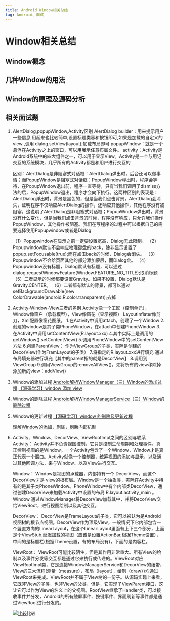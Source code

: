 ```yaml
---
title: Android Window相关总结
tag: Android、面试
---
```


# Window相关总结

## Window概念

## 几种Window的用法

## Window的原理及源码分析

## 相关面试题

1. AlertDialog,popupWindow,Activity区别
    AlertDialog builder：用来提示用户一些信息,用起来也比较简单,设置标题类容和按钮即可,如果是加载的自定义的view ,调用 dialog.setView(layout);加载布局即可
    popupWindow：就是一个悬浮在Activity之上的窗口，可以用展示任意布局文件。
    activity：Activity是Android系统中的四大组件之一，可以用于显示View。Activity是一个与用记交互的系统模块，几乎所有的Activity都是和用户进行交互的

    区别：AlertDialog是非阻塞式对话框：AlertDialog弹出时，后台还可以做事情；而PopupWindow是阻塞式对话框：PopupWindow弹出时，程序会等待，在PopupWindow退出前，程序一直等待，只有当我们调用了dismiss方法的后，PopupWindow退出，程序才会向下执行。这两种区别的表现是：AlertDialog弹出时，背景是黑色的，但是当我们点击背景，AlertDialog会消失，证明程序不仅响应AlertDialog的操作，还响应其他操作，其他程序没有被阻塞，这说明了AlertDialog是非阻塞式对话框；PopupWindow弹出时，背景没有什么变化，但是当我们点击背景的时候，程序没有响应，只允许我们操作PopupWindow，其他操作被阻塞。我们在写程序的过程中可以根据自己的需要选择使用Popupwindow或者是Dialog

    （1）Popupwindow在显示之前一定要设置宽高，Dialog无此限制。
    （2）Popupwindow默认不会响应物理键盘的back，除非显示设置了popup.setFocusable(true);而在点击back的时候，Dialog会消失。
    （3）Popupwindow不会给页面其他的部分添加蒙层，而Dialog会。
    （4）Popupwindow没有标题，Dialog默认有标题，可以通过dialog.requestWindowFeature(Window.FEATURE_NO_TITLE);取消标题
    （5）二者显示的时候都要设置Gravity。如果不设置，Dialog默认是Gravity.CENTER。
    （6）二者都有默认的背景，都可以通过setBackgroundDrawable(new ColorDrawable(android.R.color.transparent));去掉

2. Activity-Window-View三者的差别
    Activity像一个工匠（控制单元），Window像窗户（承载模型），View像窗花（显示视图） LayoutInflater像剪刀，Xml配置像窗花图纸。
    1.在Activity中调用attach，创建了一个Window
    2.创建的window是其子类PhoneWindow，在attach中创建PhoneWindow
    3.在Activity中调用setContentView(R.layout.xxx)
    4.其中实际上是调用的getWindow().setContentView()
    5.调用PhoneWindow中的setContentView方法
    6.创建ParentView： 作为ViewGroup的子类，实际是创建的DecorView(作为FramLayout的子类）
    7.将指定的R.layout.xxx进行填充 通过布局填充器进行填充【其中的parent指的就是DecorView】
    8.调用到ViewGroup
    9.调用ViewGroup的removeAllView()，先将所有的view移除掉添加新的view：addView()

3. Window的添加过程
    [Android解析WindowManager（三）Window的添加过程](https://blog.csdn.net/itachi85/article/details/78025485)
    [【源码学习】window 添加 view](https://blog.csdn.net/u011494285/article/details/80979047)

4. Window的删除过程
    [Android解析WindowManagerService（三）Window的删除过程](https://blog.csdn.net/itachi85/article/details/79134490)

5. Window的更新过程
    [【源码学习】window 的删除及更新过程](https://blog.csdn.net/u011494285/article/details/81091213)

    [理解Window的添加，删除，刷新内部机制](https://juejin.im/post/5a5c440cf265da3e5033bcdf)

6. Activity、Window、DecorView、ViewRootImpl之间的区别与联系
    Activity：
    Activity并不负责视图控制，它只是控制生命周期和处理事件。真正控制视图的是Window。一个Activity包含了一个Window，Window才是真正代表一个窗口。Activity就像一个控制器，统筹视图的添加与显示，以及通过其他回调方法，来与Window、以及View进行交互。

    Window：
    Window是视图的承载器，内部持有一个 DecorView，而这个DecorView才是 view的根布局。Window是一个抽象类，实际在Activity中持有的是其子类PhoneWindow。PhoneWindow中有个内部类DecorView，通过创建DecorView来加载Activity中设置的布局 R.layout.activity_main 。Window 通过WindowManager将DecorView加载其中，并将DecorView交给ViewRoot，进行视图绘制以及其他交互。

    DecorView：
    DecorView是FrameLayout的子类，它可以被认为是Android视图树的根节点视图。DecorView作为顶级View，一般情况下它内部包含一个竖直方向的LinearLayout，在这个LinearLayout里面有上下三个部分，上面是个ViewStub,延迟加载的视图（应该是设置ActionBar,根据Theme设置），中间的是标题栏(根据Theme设置，有的布局没有)，下面的是内容栏。

    ViewRoot：
    ViewRoot可能比较陌生，但是其作用非常重大。所有View的绘制以及事件分发等交互都是通过它来执行或传递的。ViewRoot对应ViewRootImpl类，它是连接WindowManagerService和DecorView的纽带，View的三大流程(测量（measure），布局（layout），绘制（draw）)均通过ViewRoot来完成。ViewRoot并不属于View树的一份子。从源码实现上来看，它既非View的子类，也非View的父类，但是，它实现了ViewParent接口，这让它可以作为View的名义上的父视图。RootView继承了Handler类，可以接收事件并分发，Android的所有触屏事件、按键事件、界面刷新等事件都是通过ViewRoot进行分发的。

    [![比较](https://img-blog.csdn.net/20171122172245272?watermark/2/text/aHR0cDovL2Jsb2cuY3Nkbi5uZXQvdTAxNDczMjEwMw==/font/5a6L5L2T/fontsize/400/fill/I0JBQkFCMA==/dissolve/70/gravity/SouthEast)](https://img-blog.csdn.net/20171122172245272?watermark/2/text/aHR0cDovL2Jsb2cuY3Nkbi5uZXQvdTAxNDczMjEwMw==/font/5a6L5L2T/fontsize/400/fill/I0JBQkFCMA==/dissolve/70/gravity/SouthEast)比较